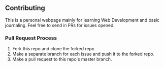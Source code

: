 ## Contributing
This is a personal webpage mainly for learning Web Development and basic journaling. Feel free to send in PRs for issues opened.
### Pull Request Process

1. Fork this repo and clone the forked repo.
2. Make a separate branch for each issue and push it to the forked repo.
3. Make a pull request to this repo's master branch.